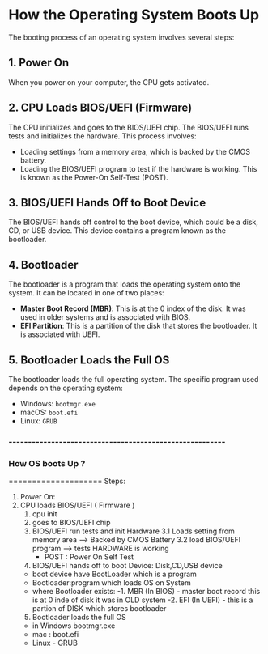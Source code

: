 # How the Operating System Boots Up

The booting process of an operating system involves several steps:

## 1. Power On

When you power on your computer, the CPU gets activated.

## 2. CPU Loads BIOS/UEFI (Firmware)

The CPU initializes and goes to the BIOS/UEFI chip. The BIOS/UEFI runs tests and initializes the hardware. This process involves:

- Loading settings from a memory area, which is backed by the CMOS battery.
- Loading the BIOS/UEFI program to test if the hardware is working. This is known as the Power-On Self-Test (POST).

## 3. BIOS/UEFI Hands Off to Boot Device

The BIOS/UEFI hands off control to the boot device, which could be a disk, CD, or USB device. This device contains a program known as the bootloader.

## 4. Bootloader

The bootloader is a program that loads the operating system onto the system. It can be located in one of two places:

- **Master Boot Record (MBR)**: This is at the 0 index of the disk. It was used in older systems and is associated with BIOS.
- **EFI Partition**: This is a partition of the disk that stores the bootloader. It is associated with UEFI.

## 5. Bootloader Loads the Full OS

The bootloader loads the full operating system. The specific program used depends on the operating system:

- Windows: `bootmgr.exe`
- macOS: `boot.efi`
- Linux: `GRUB`

### --------------------------------------------------------
### How OS boots Up ?

====================
Steps:
1) Power On:
2) CPU loads BIOS/UEFI ( Firmware )
    1. cpu init
    2. goes to BIOS/UEFI chip 
    3. BIOS/UEFI run tests and init Hardware
    3.1 Loads setting from memory area --> Backed by CMOS Battery
    3.2 load BIOS/UEFI program --> tests HARDWARE is working
        - POST : Power On Self Test
    4. BIOS/UEFI hands off to boot Device: Disk,CD,USB device
    - boot device have BootLoader which is a program
    - Bootloader:program which loads OS on System
    - where Bootloader exists:
      -1. MBR (In BIOS) - master boot record 
     this is at 0 inde of disk it was in OLD system
      -2. EFI (In UEFI) - 
      this is a partion of DISK which stores bootloader
    5. Bootloader loads the full OS 
    - in Windows bootmgr.exe
    - mac : boot.efi
    - Linux - GRUB 





